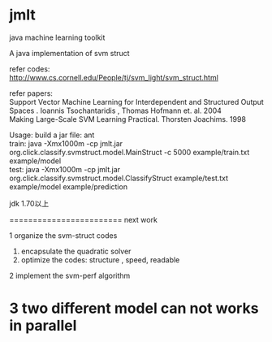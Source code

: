 jmlt
====

java machine learning toolkit

A java implementation of svm struct

refer codes:<br>
  http://www.cs.cornell.edu/People/tj/svm_light/svm_struct.html

refer papers:<br>
   Support Vector Machine Learning for Interdependent and Structured Output Spaces . Ioannis Tsochantaridis , Thomas Hofmann et. al. 2004 <br>
   Making Large-Scale SVM Learning Practical. Thorsten Joachims. 1998 <br>
   
Usage:
   build a jar file: ant <br>
   train: java -Xmx1000m -cp jmlt.jar org.click.classify.svmstruct.model.MainStruct -c 5000 example/train.txt example/model<br>
   test: java -Xmx1000m -cp jmlt.jar org.click.classify.svmstruct.model.ClassifyStruct example/test.txt example/model example/prediction<br>

jdk 1.70以上   



========================
next work

1 organize the svm-struct codes 
  1) encapsulate the quadratic solver
  2) optimize the codes: structure , speed, readable 
  
2 implement the svm-perf algorithm

3 two different model can not works in parallel
=========================






